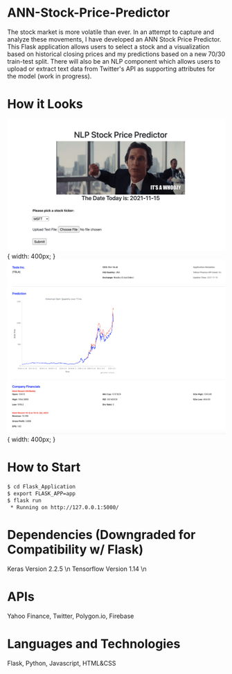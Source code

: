 # ANN-Stock-Price-Predictor

The stock market is more volatile than ever. In an attempt to capture and analyze these movements, I have developed an ANN Stock Price Predictor. This Flask application allows users to select a stock and a visualization based on historical closing prices and my predictions based on a new 70/30 train-test split. There will also be an NLP component which allows users to upload or extract text data from Twitter's API as supporting attributes for the model (work in progress).

# How it Looks
![Homepage](Images/home.png) { width: 400px; }
![Results](Images/results.png) { width: 400px; }

# How to Start
```
$ cd Flask_Application
$ export FLASK_APP=app
$ flask run
 * Running on http://127.0.0.1:5000/
```

# Dependencies (Downgraded for Compatibility w/ Flask)

Keras Version 2.2.5 \n
Tensorflow Version 1.14 \n

# APIs

Yahoo Finance, Twitter, Polygon.io, Firebase

# Languages and Technologies

Flask, Python, Javascript, HTML&CSS
